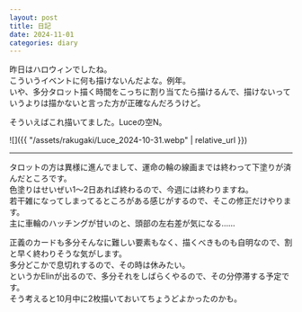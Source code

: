 ```yaml
---
layout: post
title: 日記
date: 2024-11-01
categories: diary
---
```

昨日はハロウィンでしたね。  
こういうイベントに何も描けないんだよな。例年。  
いや、多分タロット描く時間をこっちに割り当てたら描けるんで、描けないっていうよりは描かないと言った方が正確なんだろうけど。

そういえばこれ描いてました。Luceの空N。

![]({{ "/assets/rakugaki/Luce_2024-10-31.webp" | relative_url }})

---

タロットの方は異様に進んでまして、運命の輪の線画までは終わって下塗りが済んだところです。  
色塗りはせいぜい1〜2日あれば終わるので、今週には終わりますね。  
若干雑になってしまってるところがある感じがするので、そこの修正だけやります。  
主に車輪のハッチングが甘いのと、頭部の左右差が気になる……

正義のカードも多分そんなに難しい要素もなく、描くべきものも自明なので、割と早く終わりそうな気がします。  
多分どこかで息切れするので、その時は休みたい。  
というかElinが出るので、多分それをしばらくやるので、その分停滞する予定です。  
そう考えると10月中に2枚描いておいてちょうどよかったのかも。


